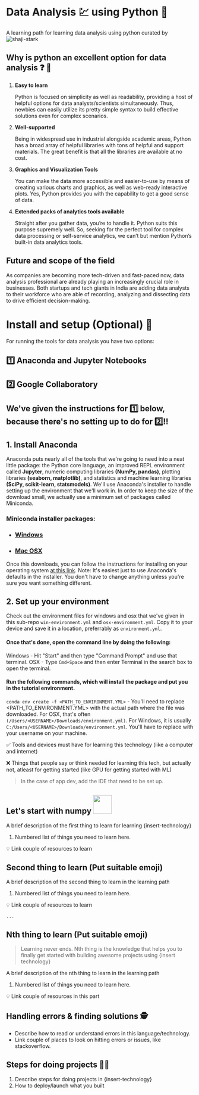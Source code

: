 # Data Analysis :chart: using Python :snake:

A learning path for learning data analysis using python curated by ![shaji-stark](https://github.com/shaji-stark)

## Why is python an excellent option for data analysis :question: :thinking:
1. **Easy to learn**

    Python is focused on simplicity as well as readability, providing a host of helpful options for data analysts/scientists simultaneously. Thus, newbies can easily utilize its pretty simple syntax to build effective solutions even for complex scenarios.

2. **Well-supported**

    Being in widespread use in industrial alongside academic areas, Python has a broad array of helpful libraries with tons of helpful and support materials. The great benefit is that all the libraries are available at no cost.

3. **Graphics and Visualization Tools**

    You can make the data more accessible and easier-to-use by means of creating various charts and graphics, as well as web-ready interactive plots. Yes, Python provides you with the capability to get a good sense of data.

4. **Extended packs of analytics tools available**

    Straight after you gather data, you’re to handle it. Python suits this purpose supremely well. So, seeking for the perfect tool for complex data processing or self-service analytics, we can’t but mention Python’s built-in data analytics tools.

## Future and scope of the field

As companies are becoming more tech-driven and fast-paced now,   data analysis professional are already playing an increasingly crucial role in businesses. Both startups and tech giants in India are adding data analysts to their workforce who are able of recording, analyzing and dissecting data to drive efficient decision-making.


# Install and setup (Optional) :construction:

For running the tools for data analysis you have two options:
## :one: **Anaconda and Jupyter Notebooks**
## :two: **Google Collaboratory**
## We've given the instructions for :one: below, because there's no setting up to do for :two:!!
## 1. Install Anaconda

Anaconda puts nearly all of the tools that we're going to need into a neat little package: the Python core language, an improved REPL environment called **Jupyter**, numeric computing libraries **(NumPy, pandas)**, plotting libraries **(seaborn, matplotlib)**, and statistics and machine learning libraries **(SciPy, scikit-learn, statsmodels)**. We'll use Anaconda's installer to handle setting up the environment that we'll work in.
In order to keep the size of the download small, we actually use a minimum set of packages called Miniconda.
### Miniconda installer packages:
* ### [Windows](https://repo.continuum.io/miniconda/Miniconda2-latest-Windows-x86_64.exe)
* ### [Mac OSX](https://repo.continuum.io/miniconda/Miniconda2-latest-MacOSX-x86_64.sh)

Once this downloads, you can follow the instructions for installing on your operating system [at this link](http://conda.pydata.org/docs/install/quick.html).
Note: It's easiest just to use Anaconda's defaults in the installer. You don't have to change anything unless you're sure you want something different.

## 2. Set up your environment

Check out the environment files for windows and osx that we've given in this sub-repo `win-environment.yml` and `osx-environment.yml`. Copy it to your device and save it in a location, preferrably as `environment.yml`.
#### Once that's done, open the command line by doing the following:

Windows - Hit "Start" and then type "Command Prompt" and use that terminal.
OSX - Type `Cmd+Space` and then enter Terminal in the search box to open the terminal.

#### Run the following commands, which will install the package and put you in the tutorial environment.

`conda env create -f <PATH_TO_ENVIRONMENT.YML>` 
        - You'll need to replace <PATH_TO_ENVIRONMENT.YML> with the actual path where the file was downloaded. 
        For OSX, that's often `(/Users/<USERNAME>/Downloads/environment.yml)`. 
        For Windows, it is usually `C:/Users/<USERNAME>/Downloads/environment.yml`. You'll have to replace <USERNAME> with your username on your machine.



:white_check_mark: Tools and devices must have for learning this technology (like a computer and internet)

:x: Things that people say or think needed for learning this tech, but actually not, atleast for getting started (like GPU for getting started with ML)

> In the case of app dev, add the IDE that need to be set up.

## Let's start with numpy <img src="https://numpy.org/images/logos/numpy.svg" width=50>

A brief description of the first thing to learn for learning {insert-technology}

1. Numbered list of things you need to learn here.

:bulb: Link couple of resources to learn

## Second thing to learn (Put suitable emoji)

A brief description of the second thing to learn in the learning path

1. Numbered list of things you need to learn here.

:bulb: Link couple of resources to learn

```
...
```

## Nth thing to learn (Put suitable emoji)

> Learning never ends. Nth thing is the knowledge that helps you to finally get started with building awesome projects using {insert technology}

A brief description of the nth thing to learn in the learning path

1. Numbered list of things you need to learn here.

:bulb: Link couple of resources in this part

## Handling errors & finding solutions :detective:

- Describe how to read or understand errors in this language/technology.
- Link couple of places to look on hitting errors or issues, like stackoverflow.

## Steps for doing projects :woman_technologist:

1. Describe steps for doing projects in {insert-technology}
2. How to deploy/launch what you built


